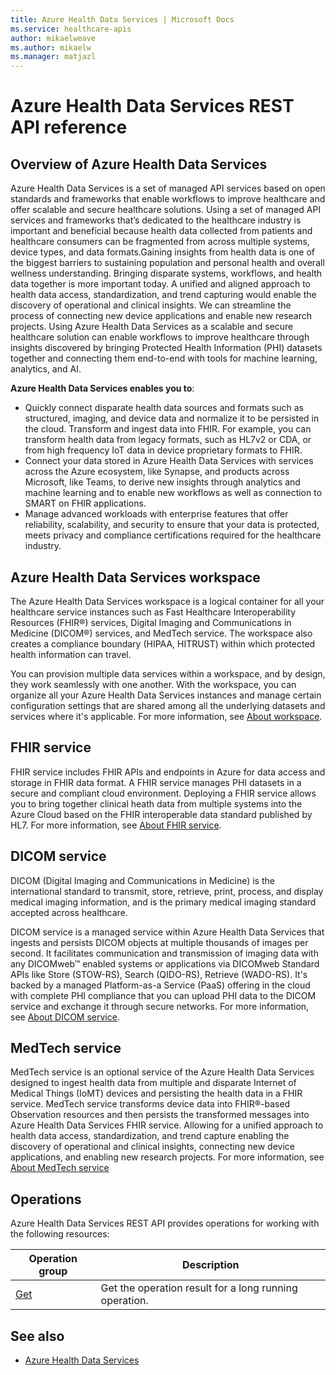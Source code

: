 ```yaml
---
title: Azure Health Data Services | Microsoft Docs
ms.service: healthcare-apis
author: mikaelweave
ms.author: mikaelw
ms.manager: matjazl
---
```


# Azure Health Data Services REST API reference

## Overview of Azure Health Data Services

Azure Health Data Services is a set of managed API services based on open standards and frameworks that enable workflows to improve healthcare and offer scalable and secure healthcare solutions. Using a set of managed API services and frameworks that’s dedicated to the healthcare industry is important and beneficial because health data collected from patients and healthcare consumers can be fragmented from across multiple systems, device types, and data formats.Gaining insights from health data is one of the biggest barriers to sustaining population and personal health and overall wellness understanding. Bringing disparate systems, workflows, and health data together is more important today. A unified and aligned approach to health data access, standardization, and trend capturing would enable the discovery of operational and clinical insights. We can streamline the process of connecting new device applications and enable new research projects. Using Azure Health Data Services as a scalable and secure healthcare solution can enable workflows to improve healthcare through insights discovered by bringing Protected Health Information (PHI) datasets together and connecting them end-to-end with tools for machine learning, analytics, and AI.

**Azure Health Data Services enables you to**:

- Quickly connect disparate health data sources and formats such as structured, imaging, and device data and normalize it to be persisted in the cloud.
Transform and ingest data into FHIR. For example, you can transform health data from legacy formats, such as HL7v2 or CDA, or from high frequency IoT data in device proprietary formats to FHIR.
- Connect your data stored in Azure Health Data Services with services across the Azure ecosystem, like Synapse, and products across Microsoft, like Teams, to derive new insights through analytics and machine learning and to enable new workflows as well as connection to SMART on FHIR applications.
- Manage advanced workloads with enterprise features that offer reliability, scalability, and security to ensure that your data is protected, meets privacy and compliance certifications required for the healthcare industry.

## Azure Health Data Services workspace

The Azure Health Data Services workspace is a logical container for all your healthcare service instances such as Fast Healthcare Interoperability Resources (FHIR®) services, Digital Imaging and Communications in Medicine (DICOM®) services, and MedTech service. The workspace also creates a compliance boundary (HIPAA, HITRUST) within which protected health information can travel.

You can provision multiple data services within a workspace, and by design, they work seamlessly with one another. With the workspace, you can organize all your Azure Health Data Services instances and manage certain configuration settings that are shared among all the underlying datasets and services where it's applicable. For more information, see [About workspace](https://docs.microsoft.com/azure/healthcare-apis/workspace-overview).

## FHIR service

FHIR service includes FHIR APIs and endpoints in Azure for data access and storage in FHIR data format. A FHIR service manages PHI datasets in a secure and compliant cloud environment. Deploying a FHIR service allows you to bring together clinical heath data from multiple systems into the Azure Cloud based on the FHIR interoperable data standard published by HL7. For more information, see [About FHIR service](https://review.docs.microsoft.com/azure/healthcare-apis/fhir/overview).

## DICOM service

DICOM (Digital Imaging and Communications in Medicine) is the international standard to transmit, store, retrieve, print, process, and display medical imaging information, and is the primary medical imaging standard accepted across healthcare. 

DICOM service is a managed service within Azure Health Data Services that ingests and persists DICOM objects at multiple thousands of images per second. It facilitates communication and transmission of imaging data with any DICOMweb™ enabled systems or applications via DICOMweb Standard APIs like Store (STOW-RS), Search (QIDO-RS), Retrieve (WADO-RS). It's backed by a managed Platform-as-a Service (PaaS) offering in the cloud with complete PHI compliance that you can upload PHI data to the DICOM service and exchange it through secure networks. For more information, see [About DICOM service](https://docs.microsoft.com/azure/healthcare-apis/dicom/dicom-services-overview).

## MedTech service

MedTech service is an optional service of the Azure Health Data Services designed to ingest health data from multiple and disparate Internet of Medical Things (IoMT) devices and persisting the health data in a FHIR service. MedTech service transforms device data into FHIR®-based Observation resources and then persists the transformed messages into Azure Health Data Services FHIR service. Allowing for a unified approach to health data access, standardization, and trend capture enabling the discovery of operational and clinical insights, connecting new device applications, and enabling new research projects. For more information, see [About MedTech service](https://docs.microsoft.com/azure/healthcare-apis/iot/iot-connector-overview)

## Operations

Azure Health Data Services REST API provides operations for working with the following resources:

| Operation group | Description                                                        |
|-----------------|--------------------------------------------------------------------|
| [Get](/rest/api/healthcareapis/operationresults/get) | Get the operation result for a long running operation. |


## See also

* [Azure Health Data Services](https://docs.microsoft.com/azure/healthcare-apis/)
